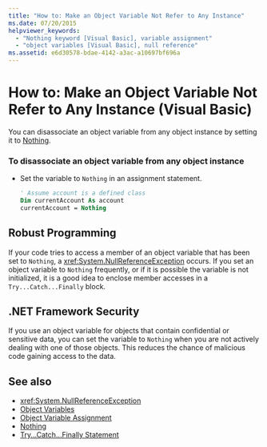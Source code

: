 ```yaml
---
title: "How to: Make an Object Variable Not Refer to Any Instance"
ms.date: 07/20/2015
helpviewer_keywords: 
  - "Nothing keyword [Visual Basic], variable assignment"
  - "object variables [Visual Basic], null reference"
ms.assetid: e6d30578-bdae-4142-a3ac-a10697bf696a
---
```

# How to: Make an Object Variable Not Refer to Any Instance (Visual Basic)
You can disassociate an object variable from any object instance by setting it to [Nothing](../../../../visual-basic/language-reference/nothing.md).  
  
### To disassociate an object variable from any object instance  
  
- Set the variable to `Nothing` in an assignment statement.  
  
    ```vb  
    ' Assume account is a defined class  
    Dim currentAccount As account  
    currentAccount = Nothing  
    ```  
  
## Robust Programming  
 If your code tries to access a member of an object variable that has been set to `Nothing`, a <xref:System.NullReferenceException> occurs. If you set an object variable to `Nothing` frequently, or if it is possible the variable is not initialized, it is a good idea to enclose member accesses in a `Try...Catch...Finally` block.  
  
## .NET Framework Security  
 If you use an object variable for objects that contain confidential or sensitive data, you can set the variable to `Nothing` when you are not actively dealing with one of those objects. This reduces the chance of malicious code gaining access to the data.  
  
## See also

- <xref:System.NullReferenceException>
- [Object Variables](../../../../visual-basic/programming-guide/language-features/variables/object-variables.md)
- [Object Variable Assignment](../../../../visual-basic/programming-guide/language-features/variables/object-variable-assignment.md)
- [Nothing](../../../../visual-basic/language-reference/nothing.md)
- [Try...Catch...Finally Statement](../../../../visual-basic/language-reference/statements/try-catch-finally-statement.md)

